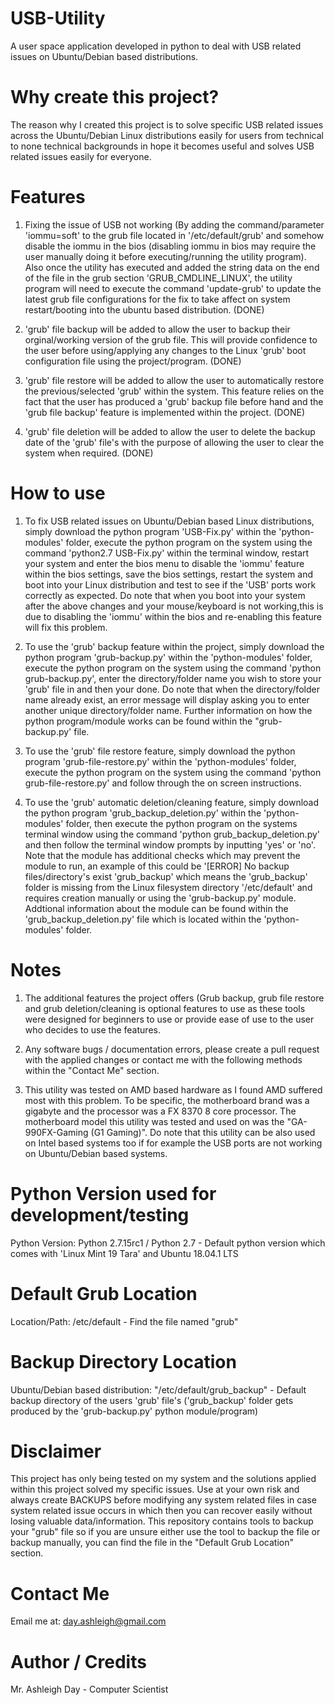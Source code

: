 # USB-Utility

A user space application developed in python to deal with USB related issues on Ubuntu/Debian based distributions.

# Why create this project?

The reason why I created this project is to solve specific USB related issues across the Ubuntu/Debian Linux distributions easily for users from technical to none technical backgrounds in hope it becomes useful and solves USB related issues easily for everyone.

# Features

1. Fixing the issue of USB not working (By adding the command/parameter 'iommu=soft' to the grub file located in '/etc/default/grub' and somehow disable the iommu in the bios (disabling iommu in bios may require the user manually doing it before executing/running the utility program). Also once the utility has executed and added the string data on the end of the file in the grub section 'GRUB_CMDLINE_LINUX', the utility program will need to execute the command 'update-grub' to update the latest grub file configurations for the fix to take affect on system restart/booting into the ubuntu based distribution. (DONE)

2. 'grub' file backup will be added to allow the user to backup their orginal/working version of the grub file. This will provide confidence to the user before using/applying any changes to the Linux 'grub' boot configuration file using the project/program. (DONE)

3. 'grub' file restore will be added to allow the user to automatically restore the previous/selected 'grub' within the system. This feature relies on the fact that the user has produced a 'grub' backup file before hand and the 'grub file backup' feature is implemented within the project. (DONE)
   
4. 'grub' file deletion will be added to allow the user to delete the backup date of the 'grub' file's with the purpose of allowing the user to clear the system when required. (DONE)

# How to use

1. To fix USB related issues on Ubuntu/Debian based Linux distributions, simply download the python program 'USB-Fix.py' within the 'python-modules' folder, execute the python program on the system using the command 
'python2.7 USB-Fix.py' within the terminal window, restart your system and enter the bios menu to disable the 'iommu' feature within the bios settings, save the bios settings, restart the system and boot into your Linux distribution and test to see if the 'USB' ports work correctly as expected. Do note that when you boot into your system after the above changes and your mouse/keyboard is not working,this is due to disabling the 'iommu' within the bios and re-enabling this feature will fix this problem.

2. To use the 'grub' backup feature within the project, simply download the python program 'grub-backup.py' within the 'python-modules' folder, execute the python program on
   the system using the command 'python grub-backup.py', enter the directory/folder name you wish to store your 'grub' file in and then your done. Do note that when the 
   directory/folder name already exist, an error message will display asking you to enter another unique directory/folder name. Further information on how the python program/module
   works can be found within the "grub-backup.py' file.
   
3. To use the 'grub' file restore feature, simply download the python program 'grub-file-restore.py' within the 'python-modules' folder, execute the python program on
   the system using the command 'python grub-file-restore.py' and follow through the on screen instructions.

4. To use the 'grub' automatic deletion/cleaning feature, simply download the python program 'grub_backup_deletion.py'  within the 'python-modules' folder, then execute the python program on
   the systems terminal window using the command 'python grub_backup_deletion.py' and then follow the terminal window prompts by inputting 'yes' or 'no'. Note that the module has additional checks which may prevent the module to run, an example of this could be '[ERROR] No backup files/directory's exist 'grub_backup' which means the 'grub_backup' folder is missing from the Linux filesystem directory '/etc/default' and requires creation manually or using the 'grub-backup.py' module. Addtional information about the module can be found within the 'grub_backup_deletion.py' file which is located within the 'python-modules' folder.
   
# Notes

1. The additional features the project offers (Grub backup, grub file restore and grub deletion/cleaning is optional features to use as these tools were designed for beginners to use or provide ease of use to the user who decides to use the features.

2. Any software bugs / documentation errors, please create a pull request with the applied changes or contact me with the following methods within the "Contact Me" section.

3. This utility was tested on AMD based hardware as I found AMD suffered most with this problem. To be specific, the motherboard brand was a gigabyte and the processor was a FX 8370 8 core processor. The motherboard model this utility was tested and used on was the "GA-990FX-Gaming (G1 Gaming)". Do note that this utility can be also used on Intel based systems too if for example the USB ports are not working on Ubuntu/Debian based systems.

# Python Version used for development/testing

Python Version: Python 2.7.15rc1 / Python 2.7 - Default python version which comes with 'Linux Mint 19 Tara' and Ubuntu 18.04.1 LTS

# Default Grub Location

Location/Path: /etc/default - Find the file named "grub"
   
# Backup Directory Location

Ubuntu/Debian based distribution: "/etc/default/grub_backup" - Default backup directory of the users 'grub' file's ('grub_backup' folder gets produced by the 'grub-backup.py' python                                  module/program)

# Disclaimer

This project has only being tested on my system and the solutions applied within this project solved my specific issues. Use at your own risk and always create BACKUPS before modifying any system related files in case system related issue occurs in which then you can recover easily without losing valuable data/information. This repository contains tools to backup your "grub" file so if you are unsure either use the tool to backup the file or backup manually, you can find the file in the "Default Grub Location" section.

# Contact Me

Email me at: day.ashleigh@gmail.com

# Author / Credits

Mr. Ashleigh Day - Computer Scientist

